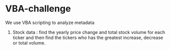 # VBA-challenge
We use VBA scripting to analyze metadata

1. Stock data : find the yearly price change and total stock volume for each ticker and then find the tickers who has the greatest increase, decrease or total volume.
